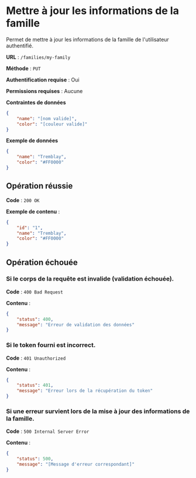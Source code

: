 # Mettre à jour les informations de la famille

Permet de mettre à jour les informations de la famille de l'utilisateur authentifié.

**URL** : `/families/my-family`

**Méthode** : `PUT`

**Authentification requise** : Oui

**Permissions requises** : Aucune

**Contraintes de données**

```json
{
    "name": "[nom valide]",
    "color": "[couleur valide]"
}
```

**Exemple de données**

```json
{
    "name": "Tremblay",
    "color": "#FF0000"
}
```

## Opération réussie

**Code** : `200 OK`

**Exemple de contenu** :

```json
{
    "id": "1",
    "name": "Tremblay",
    "color": "#FF0000"
}
```

## Opération échouée

### Si le corps de la requête est invalide (validation échouée).

**Code** : `400 Bad Request`

**Contenu** :

```json
{
    "status": 400,
    "message": "Erreur de validation des données"
}
```

### Si le token fourni est incorrect.

**Code** : `401 Unauthorized`

**Contenu** :

```json
{
    "status": 401,
    "message": "Erreur lors de la récupération du token"
}
```

### Si une erreur survient lors de la mise à jour des informations de la famille.

**Code** : `500 Internal Server Error`

**Contenu** :

```json
{
    "status": 500,
    "message": "[Message d'erreur correspondant]"
}
```
